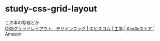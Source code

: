 # study-css-grid-layout

この本の写経とか  
[CSSグリッドレイアウト　デザインブック | エビスコム | 工学 | Kindleストア | Amazon](https://www.amazon.co.jp/dp/B07DQK28S1)

